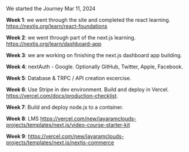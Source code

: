 We started the Journey Mar 11, 2024

**Week 1**: we went through the site and completed the react learning. https://nextjs.org/learn/react-foundations

**Week 2**: we went through part of the next.js learning. https://nextjs.org/learn/dashboard-app

**Week 3**: we are working on finishing the next.js dashboard app building.

**Week 4**: nextAuth - Google. Optionally GitHub, Twitter, Apple, Facebook.

**Week 5**: Database & TRPC / API creation excercise.

**Week 6**: Use Stripe in dev environment. Build and deploy in Vercel.
https://vercel.com/docs/production-checklist.

**Week 7**: Build and deploy node.js to a container.

**Week 8**: LMS https://vercel.com/new/jayaramclouds-projects/templates/next.js/video-course-starter-kit

**Week 9**: https://vercel.com/new/jayaramclouds-projects/templates/next.js/nextjs-commerce
